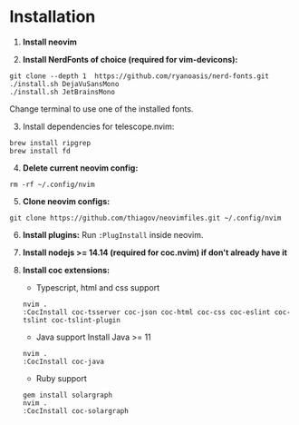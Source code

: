 # Installation

1. **Install neovim**

2. **Install NerdFonts of choice (required for vim-devicons):**
  ```
  git clone --depth 1  https://github.com/ryanoasis/nerd-fonts.git
  ./install.sh DejaVuSansMono
  ./install.sh JetBrainsMono
  ```
  Change terminal to use one of the installed fonts.

3. Install dependencies for telescope.nvim:
  ```
  brew install ripgrep
  brew install fd
  ```

4. **Delete current neovim config:**
  ```
  rm -rf ~/.config/nvim
  ```

5. **Clone neovim configs:**
  ```
  git clone https://github.com/thiagov/neovimfiles.git ~/.config/nvim
  ```

6. **Install plugins:**
  Run `:PlugInstall` inside neovim.

7. **Install nodejs >= 14.14 (required for coc.nvim) if don't already have it**

8. **Install coc extensions:**

    * Typescript, html and css support
    ```
    nvim .
    :CocInstall coc-tsserver coc-json coc-html coc-css coc-eslint coc-tslint coc-tslint-plugin
    ```

    * Java support
    Install Java >= 11
    ```
    nvim .
    :CocInstall coc-java
    ```

    * Ruby support
    ```
    gem install solargraph
    nvim .
    :CocInstall coc-solargraph
    ```
